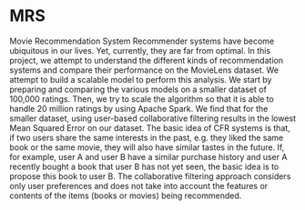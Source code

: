 # MRS
Movie Recommendation System
Recommender systems have become ubiquitous in our lives. Yet,
currently, they are far from optimal. In this project, we attempt
to understand the different kinds of recommendation systems and
compare their performance on the MovieLens dataset. We attempt
to build a scalable model to perform this analysis. We start by
preparing and comparing the various models on a smaller dataset
of 100,000 ratings. Then, we try to scale the algorithm so that it is
able to handle 20 million ratings by using Apache Spark. We find
that for the smaller dataset, using user-based collaborative filtering
results in the lowest Mean Squared Error on our dataset.
     The basic idea of CFR systems is that, if two users share the same interests in the past, e.g. they liked the same book or the same movie, they will also have similar tastes in the future. If, for example, user A and user B have a similar purchase history and user A recently bought a book that user B has not yet seen, the basic idea is to propose this book to user B.
     The collaborative filtering approach considers only user preferences and does not take into account the features or contents of the items (books or movies) being recommended.
